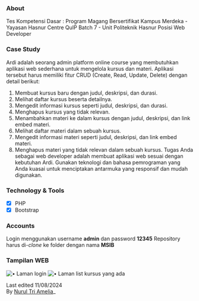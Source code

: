 ### About
Tes Kompetensi Dasar  : Program Magang Bersertifikat Kampus Merdeka - Yayasan Hasnur Centre QuIP Batch 7 - Unit Politeknik Hasnur Posisi Web Developer 

### Case Study 
Ardi adalah seorang admin platform online course yang membutuhkan aplikasi web sederhana untuk mengelola 
kursus dan materi. Aplikasi tersebut harus memiliki fitur CRUD (Create, Read, Update, Delete) dengan detail 
berikut:

1. Membuat kursus baru dengan judul, deskripsi, dan durasi.
2. Melihat daftar kursus beserta detailnya.
3. Mengedit informasi kursus seperti judul, deskripsi, dan durasi.
4. Menghapus kursus yang tidak relevan.
5. Menambahkan materi ke dalam kursus dengan judul, deskripsi, dan link embed materi.
6. Melihat daftar materi dalam sebuah kursus.
7. Mengedit informasi materi seperti judul, deskripsi, dan link embed materi.
8. Menghapus materi yang tidak relevan dalam sebuah kursus.
Tugas Anda sebagai web developer adalah membuat aplikasi web sesuai dengan kebutuhan Ardi. Gunakan 
teknologi dan bahasa pemrograman yang Anda kuasai untuk menciptakan antarmuka yang responsif dan 
mudah digunakan.

### Technology & Tools
- [x] PHP
- [x] Bootstrap 

### Accounts
Login menggunakan username **admin** dan password **12345**
Repository harus di-*clone* ke folder dengan nama **MSIB**


### Tampilan WEB
![•	Laman login](path/to/picture1.png)
![•	Laman list kursus yang ada](path/to/picture2.png)



Last edited 11/08/2024 <br>
By [Nurul Tri Amelia](#)_

